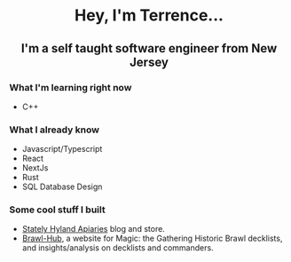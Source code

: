 <h1 align='center'>Hey, I'm Terrence...</h1>
<h2 align='center'>I'm a self taught software engineer from New Jersey</h2>

### What I'm learning right now
- C++

### What I already know
- Javascript/Typescript
- React
- NextJs
- Rust 
- SQL Database Design

### Some cool stuff I built
- [Stately Hyland Apiaries](https://statelyhylandapiaries.com) blog and store.
- [Brawl-Hub](https://github.com/Terrhy999/brawl-hub), a website for Magic: the Gathering Historic Brawl decklists, and insights/analysis on decklists and commanders.

